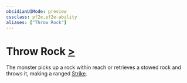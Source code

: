 ```yaml
---
obsidianUIMode: preview
cssclass: pf2e,pf2e-ability
aliases: ["Throw Rock"]
---
```

# Throw Rock [>](/rules/core-rulebook/chapter-9-playing-the-game.md#Actions "Single Action")

The monster picks up a rock within reach or retrieves a stowed rock and throws it, making a ranged [Strike](/rules/actions/strike.md).
